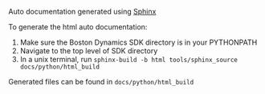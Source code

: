 Auto documentation generated using [Sphinx](http://www.sphinx-doc.org/en/master/)

To generate the html auto documentation:

1. Make sure the Boston Dynamics SDK directory is in your PYTHONPATH
2. Navigate to the top level of SDK directory
3. In a unix terminal, run `sphinx-build -b html tools/sphinx_source docs/python/html_build`

Generated files can be found in `docs/python/html_build`
